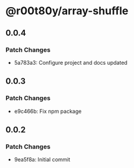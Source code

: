 # @r00t80y/array-shuffle

## 0.0.4

### Patch Changes

- 5a783a3: Configure project and docs updated

## 0.0.3

### Patch Changes

- e9c466b: Fix npm package

## 0.0.2

### Patch Changes

- 9ea5f8a: Initial commit
